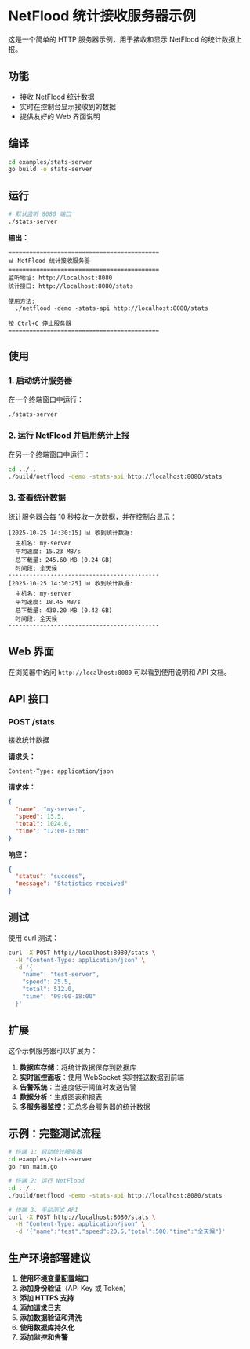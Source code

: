 # NetFlood 统计接收服务器示例

这是一个简单的 HTTP 服务器示例，用于接收和显示 NetFlood 的统计数据上报。

## 功能

- 接收 NetFlood 统计数据
- 实时在控制台显示接收到的数据
- 提供友好的 Web 界面说明

## 编译

```bash
cd examples/stats-server
go build -o stats-server
```

## 运行

```bash
# 默认监听 8080 端口
./stats-server
```

**输出：**
```
===========================================
📊 NetFlood 统计接收服务器
===========================================
监听地址: http://localhost:8080
统计接口: http://localhost:8080/stats

使用方法:
  ./netflood -demo -stats-api http://localhost:8080/stats

按 Ctrl+C 停止服务器
===========================================
```

## 使用

### 1. 启动统计服务器

在一个终端窗口中运行：

```bash
./stats-server
```

### 2. 运行 NetFlood 并启用统计上报

在另一个终端窗口中运行：

```bash
cd ../..
./build/netflood -demo -stats-api http://localhost:8080/stats
```

### 3. 查看统计数据

统计服务器会每 10 秒接收一次数据，并在控制台显示：

```
[2025-10-25 14:30:15] 📊 收到统计数据:
  主机名: my-server
  平均速度: 15.23 MB/s
  总下载量: 245.60 MB (0.24 GB)
  时间段: 全天候
-------------------------------------------
[2025-10-25 14:30:25] 📊 收到统计数据:
  主机名: my-server
  平均速度: 18.45 MB/s
  总下载量: 430.20 MB (0.42 GB)
  时间段: 全天候
-------------------------------------------
```

## Web 界面

在浏览器中访问 `http://localhost:8080` 可以看到使用说明和 API 文档。

## API 接口

### POST /stats

接收统计数据

**请求头：**
```
Content-Type: application/json
```

**请求体：**
```json
{
  "name": "my-server",
  "speed": 15.5,
  "total": 1024.0,
  "time": "12:00-13:00"
}
```

**响应：**
```json
{
  "status": "success",
  "message": "Statistics received"
}
```

## 测试

使用 curl 测试：

```bash
curl -X POST http://localhost:8080/stats \
  -H "Content-Type: application/json" \
  -d '{
    "name": "test-server",
    "speed": 25.5,
    "total": 512.0,
    "time": "09:00-18:00"
  }'
```

## 扩展

这个示例服务器可以扩展为：

1. **数据库存储**：将统计数据保存到数据库
2. **实时监控面板**：使用 WebSocket 实时推送数据到前端
3. **告警系统**：当速度低于阈值时发送告警
4. **数据分析**：生成图表和报表
5. **多服务器监控**：汇总多台服务器的统计数据

## 示例：完整测试流程

```bash
# 终端 1: 启动统计服务器
cd examples/stats-server
go run main.go

# 终端 2: 运行 NetFlood
cd ../..
./build/netflood -demo -stats-api http://localhost:8080/stats

# 终端 3: 手动测试 API
curl -X POST http://localhost:8080/stats \
  -H "Content-Type: application/json" \
  -d '{"name":"test","speed":20.5,"total":500,"time":"全天候"}'
```

## 生产环境部署建议

1. **使用环境变量配置端口**
2. **添加身份验证**（API Key 或 Token）
3. **添加 HTTPS 支持**
4. **添加请求日志**
5. **添加数据验证和清洗**
6. **使用数据库持久化**
7. **添加监控和告警**

